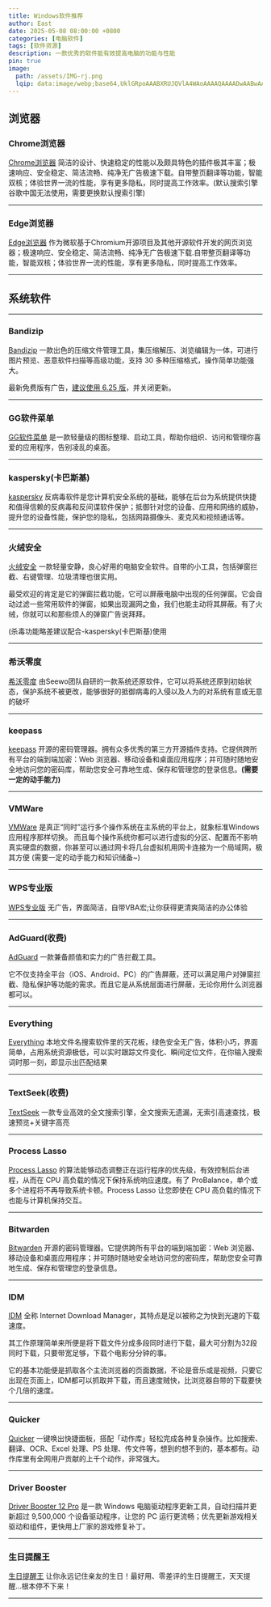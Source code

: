 ```yaml
---
title: Windows软件推荐
author: East
date: 2025-05-08 08:00:00 +0800
categories: [电脑软件]
tags: [软件资源]
description: 一款优秀的软件能有效提高电脑的功能与性能
pin: true
image:
  path: /assets/IMG-rj.png
  lqip: data:image/webp;base64,UklGRpoAAABXRUJQVlA4WAoAAAAQAAAADwAABwAAQUxQSDIAAAARL0AmbZurmr57yyIiqE8oiG0bejIYEQTgqiDA9vqnsUSI6H+oAERp2HZ65qP/VIAWAFZQOCBCAAAA8AEAnQEqEAAIAAVAfCWkAALp8sF8rgRgAP7o9FDvMCkMde9PK7euH5M1m6VWoDXf2FkP3BqV0ZYbO6NA/VFIAAAA
---
```


## 浏览器

### Chrome浏览器

[Chrome浏览器](https://www.google.com/chrome) 简洁的设计、快速稳定的性能以及颇具特色的插件极其丰富；极速响应、安全稳定、简洁流畅、纯净无广告极速下载。自带整页翻译等功能，智能双核；体验世界一流的性能，享有更多隐私，同时提高工作效率。(默认搜索引擎谷歌中国无法使用，需要更换默认搜索引擎)

---
### Edge浏览器

[Edge浏览器](https://www.microsoft.com/zh-cn/edge/download?form=EDGEAB) 作为微软基于Chromium开源项目及其他开源软件开发的网页浏览器；极速响应、安全稳定、简洁流畅、纯净无广告极速下载.自带整页翻译等功能，智能双核；体验世界一流的性能，享有更多隐私，同时提高工作效率。

---

## 系统软件

---
### Bandizip

[Bandizip](https://www.bandisoft.com/bandizip/) 一款出色的压缩文件管理工具，集压缩解压、浏览编辑为一体，可进行图片预览、恶意软件扫描等高级功能，支持 30 多种压缩格式，操作简单功能强大。

最新免费版有广告，[建议使用 6.25 版](https://www.ilanzou.com/s/Qu2ZZoDk)，并关闭更新。

---
### GG软件菜单

[GG软件菜单](https://www.ggmenu.cn/) 是一款轻量级的图标整理、启动工具，帮助你组织、访问和管理你喜爱的应用程序，告别凌乱的桌面。

---
### kaspersky(卡巴斯基)

[kaspersky](https://www.kaspersky.com.cn/free-antivirus) 反病毒软件是您计算机安全系统的基础，能够在后台为系统提供快捷和值得信赖的反病毒和反间谍软件保护；抵御针对您的设备、应用和网络的威胁，提升您的设备性能，保护您的隐私，包括网路摄像头、麦克风和视频通话等。

---
### 火绒安全

[火绒安全](https://www.huorong.cn) 一款轻量安静，良心好用的电脑安全软件。自带的小工具，包括弹窗拦截、右键管理、垃圾清理也很实用。

最受欢迎的肯定是它的弹窗拦截功能，它可以屏蔽电脑中出现的任何弹窗。它会自动过滤一些常用软件的弹窗，如果出现漏网之鱼，我们也能主动将其屏蔽。有了火绒，你就可以和那些烦人的弹窗广告说拜拜。

(杀毒功能略差建议配合-kaspersky(卡巴斯基)使用

---
### 希沃零度
  
[希沃零度](https://www.ilanzou.com/s/na1Z0iPl) 由Seewo团队自研的一款系统还原软件，它可以将系统还原到初始状态，保护系统不被更改，能够很好的抵御病毒的入侵以及人为的对系统有意或无意的破坏

---
### keepass

[keepass](https://keepass.info/) 开源的密码管理器。拥有众多优秀的第三方开源插件支持。它提供跨所有平台的端到端加密：Web 浏览器、移动设备和桌面应用程序；并可随时随地安全地访问您的密码库，帮助您安全可靠地生成、保存和管理您的登录信息。**(需要一定的动手能力)**

---
### VMWare

[VMWare](https://www.vmware.com/products/desktop-hypervisor/workstation-and-fusion) 是真正“同时”运行多个操作系统在主系统的平台上，就象标准Windows应用程序那样切换。 而且每个操作系统你都可以进行虚拟的分区、配置而不影响真实硬盘的数据，你甚至可以通过网卡将几台虚拟机用网卡连接为一个局域网，极其方便 (需要一定的动手能力和知识储备~)

---
### WPS专业版

[WPS专业版](https://www.ilanzou.com/s/rqCZZKDN) 无广告，界面简洁，自带VBA宏;让你获得更清爽简洁的办公体验

---
### AdGuard(收费)

[AdGuard](https://adguard.com/zh_cn/welcome.html) 一款兼备颜值和实力的广告拦截工具。

它不仅支持全平台（iOS、Android、PC）的广告屏蔽，还可以满足用户对弹窗拦截、隐私保护等功能的需求。而且它是从系统层面进行屏蔽，无论你用什么浏览器都可以。

---
### Everything

[Everything](https://www.voidtools.com) 本地文件名搜索软件里的天花板，绿色安全无广告，体积小巧，界面简单，占用系统资源极低，可以实时跟踪文件变化、瞬间定位文件，在你输入搜索词时那一刻，即显示出匹配结果

---
### TextSeek(收费)

[TextSeek](https://www.textseek.net/cn) 一款专业高效的全文搜索引擎，全文搜索无遗漏，无索引高速查找，极速预览+关键字高亮

---
### Process Lasso

[Process Lasso](https://bitsum.com/?#downloads)  的算法能够动态调整正在运行程序的优先级，有效控制后台进程，从而在 CPU 高负载的情况下保持系统响应速度。有了 ProBalance，单个或多个进程将不再导致系统卡顿。Process Lasso 让您即使在 CPU 高负载的情况下也能与计算机保持交互。

---
### Bitwarden

[Bitwarden](https://bitwarden.com/) 开源的密码管理器。它提供跨所有平台的端到端加密：Web 浏览器、移动设备和桌面应用程序；并可随时随地安全地访问您的密码库，帮助您安全可靠地生成、保存和管理您的登录信息。

---
### IDM

[IDM](https://internetdownloadmanager.com/) 全称 Internet Download Manager，其特点是足以被称之为快到光速的下载速度。

其工作原理简单来所便是将下载文件分成多段同时进行下载，最大可分割为32段同时下载，只要带宽足够，下载个电影分分钟的事。

它的基本功能便是抓取各个主流浏览器的页面数据，不论是音乐或是视频，只要它出现在页面上，IDM都可以抓取并下载，而且速度贼快，比浏览器自带的下载要快个几倍的速度。

---
### Quicker

[Quicker](https://getquicker.net) 一键唤出快捷面板，搭配「动作库」轻松完成各种复杂操作。比如搜索、翻译、OCR、Excel 处理、PS 处理、传文件等，想到的想不到的，基本都有。动作库里有全网用户贡献的上千个动作，非常强大。

---
### Driver Booster

[Driver Booster 12 Pro](https://www.iobit.com/en/driver-booster.php) 是一款 Windows 电脑驱动程序更新工具，自动扫描并更新超过 9,500,000 个设备驱动程序，让您的 PC 运行更流畅；优先更新游戏相关驱动和组件，更快用上厂家的游戏修复补丁。

---
### 生日提醒王

[生日提醒王](https://www.ewtec.cn/) 让你永远记住亲友的生日！最好用、零差评的生日提醒王，天天提醒...根本停不下来！

---

